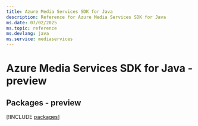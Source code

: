 ```yaml
---
title: Azure Media Services SDK for Java
description: Reference for Azure Media Services SDK for Java
ms.date: 07/02/2025
ms.topic: reference
ms.devlang: java
ms.service: mediaservices
---
```

# Azure Media Services SDK for Java - preview
## Packages - preview
[!INCLUDE [packages](media-services-index.md)]